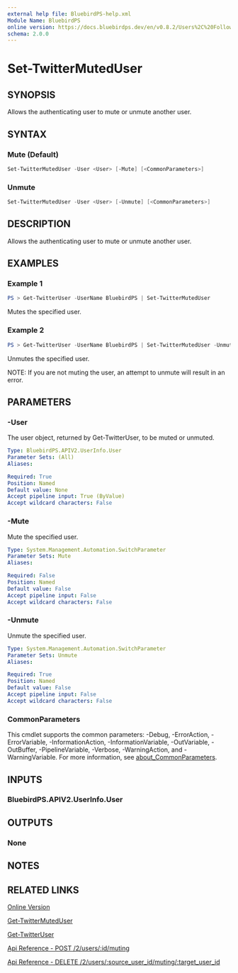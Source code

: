 ```yaml
---
external help file: BluebirdPS-help.xml
Module Name: BluebirdPS
online version: https://docs.bluebirdps.dev/en/v0.8.2/Users%2C%20Followers%2C%20Friends%2C%20and%20Blocks/Set-TwitterMutedUser
schema: 2.0.0
---
```


# Set-TwitterMutedUser

## SYNOPSIS

Allows the authenticating user to mute or unmute another user.

## SYNTAX

### Mute (Default)

```powershell
Set-TwitterMutedUser -User <User> [-Mute] [<CommonParameters>]
```

### Unmute

```powershell
Set-TwitterMutedUser -User <User> [-Unmute] [<CommonParameters>]
```

## DESCRIPTION

Allows the authenticating user to mute or unmute another user.

## EXAMPLES

### Example 1

```powershell
PS > Get-TwitterUser -UserName BluebirdPS | Set-TwitterMutedUser
```

Mutes the specified user.

### Example 2

```powershell
PS > Get-TwitterUser -UserName BluebirdPS | Set-TwitterMutedUser -Unmute
```

Unmutes the specified user.

NOTE: If you are not muting the user, an attempt to unmute will result in an error.

## PARAMETERS

### -User

The user object, returned by Get-TwitterUser, to be muted or unmuted.

```yaml
Type: BluebirdPS.APIV2.UserInfo.User
Parameter Sets: (All)
Aliases:

Required: True
Position: Named
Default value: None
Accept pipeline input: True (ByValue)
Accept wildcard characters: False
```

### -Mute

Mute the specified user.

```yaml
Type: System.Management.Automation.SwitchParameter
Parameter Sets: Mute
Aliases:

Required: False
Position: Named
Default value: False
Accept pipeline input: False
Accept wildcard characters: False
```

### -Unmute

Unmute the specified user.

```yaml
Type: System.Management.Automation.SwitchParameter
Parameter Sets: Unmute
Aliases:

Required: True
Position: Named
Default value: False
Accept pipeline input: False
Accept wildcard characters: False
```

### CommonParameters

This cmdlet supports the common parameters: -Debug, -ErrorAction, -ErrorVariable, -InformationAction, -InformationVariable, -OutVariable, -OutBuffer, -PipelineVariable, -Verbose, -WarningAction, and -WarningVariable. For more information, see [about_CommonParameters](http://go.microsoft.com/fwlink/?LinkID=113216).

## INPUTS

### BluebirdPS.APIV2.UserInfo.User

## OUTPUTS

### None

## NOTES

## RELATED LINKS

[Online Version](https://docs.bluebirdps.dev/en/v0.8.2/Users%2C%20Followers%2C%20Friends%2C%20and%20Blocks/Set-TwitterMutedUser)

[Get-TwitterMutedUser](https://docs.bluebirdps.dev/en/v0.8.2/Users%2C%20Followers%2C%20Friends%2C%20and%20Blocks/Get-TwitterMutedUser)

[Get-TwitterUser](https://docs.bluebirdps.dev/en/v0.8.2/Users%2C%20Followers%2C%20Friends%2C%20and%20Blocks/Get-TwitterUser)

[Api Reference - POST /2/users/:id/muting](https://developer.twitter.com/en/docs/twitter-api/users/mutes/api-reference/post-users-user_id-muting)

[Api Reference - DELETE /2/users/:source_user_id/muting/:target_user_id](https://developer.twitter.com/en/docs/twitter-api/users/mutes/api-reference/delete-users-user_id-muting)
